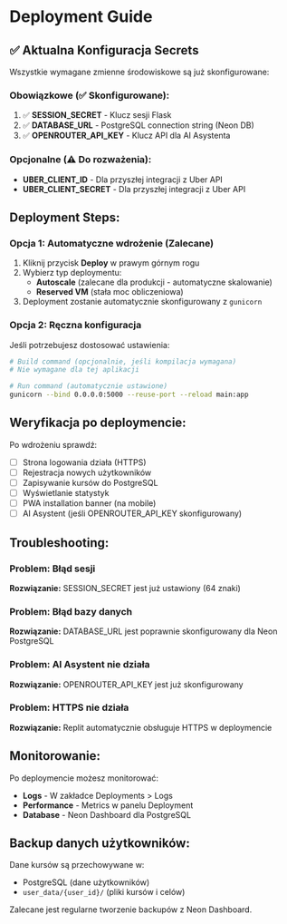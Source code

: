 
# Deployment Guide

## ✅ Aktualna Konfiguracja Secrets

Wszystkie wymagane zmienne środowiskowe są już skonfigurowane:

### Obowiązkowe (✅ Skonfigurowane):
1. ✅ **SESSION_SECRET** - Klucz sesji Flask
2. ✅ **DATABASE_URL** - PostgreSQL connection string (Neon DB)
3. ✅ **OPENROUTER_API_KEY** - Klucz API dla AI Asystenta

### Opcjonalne (⚠️ Do rozważenia):
- **UBER_CLIENT_ID** - Dla przyszłej integracji z Uber API
- **UBER_CLIENT_SECRET** - Dla przyszłej integracji z Uber API

## Deployment Steps:

### Opcja 1: Automatyczne wdrożenie (Zalecane)
1. Kliknij przycisk **Deploy** w prawym górnym rogu
2. Wybierz typ deploymentu:
   - **Autoscale** (zalecane dla produkcji - automatyczne skalowanie)
   - **Reserved VM** (stała moc obliczeniowa)
3. Deployment zostanie automatycznie skonfigurowany z `gunicorn`

### Opcja 2: Ręczna konfiguracja
Jeśli potrzebujesz dostosować ustawienia:

```bash
# Build command (opcjonalnie, jeśli kompilacja wymagana)
# Nie wymagane dla tej aplikacji

# Run command (automatycznie ustawione)
gunicorn --bind 0.0.0.0:5000 --reuse-port --reload main:app
```

## Weryfikacja po deploymencie:

Po wdrożeniu sprawdź:
- [ ] Strona logowania działa (HTTPS)
- [ ] Rejestracja nowych użytkowników
- [ ] Zapisywanie kursów do PostgreSQL
- [ ] Wyświetlanie statystyk
- [ ] PWA installation banner (na mobile)
- [ ] AI Asystent (jeśli OPENROUTER_API_KEY skonfigurowany)

## Troubleshooting:

### Problem: Błąd sesji
**Rozwiązanie:** SESSION_SECRET jest już ustawiony (64 znaki)

### Problem: Błąd bazy danych
**Rozwiązanie:** DATABASE_URL jest poprawnie skonfigurowany dla Neon PostgreSQL

### Problem: AI Asystent nie działa
**Rozwiązanie:** OPENROUTER_API_KEY jest już skonfigurowany

### Problem: HTTPS nie działa
**Rozwiązanie:** Replit automatycznie obsługuje HTTPS w deploymencie

## Monitorowanie:

Po deploymencie możesz monitorować:
- **Logs** - W zakładce Deployments > Logs
- **Performance** - Metrics w panelu Deployment
- **Database** - Neon Dashboard dla PostgreSQL

## Backup danych użytkowników:

Dane kursów są przechowywane w:
- PostgreSQL (dane użytkowników)
- `user_data/{user_id}/` (pliki kursów i celów)

Zalecane jest regularne tworzenie backupów z Neon Dashboard.
